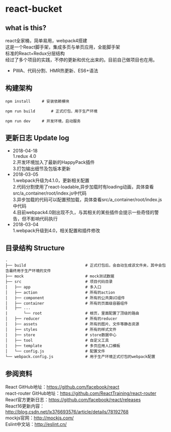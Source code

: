 # react-bucket

## what is this?
react全家桶，简单易用，webpack4搭建<br/>
这是一个React脚手架，集成多页与单页应用，全能脚手架<br/>
标准的React+Redux分层结构<br/>
经过了多个项目的实践，不停的更新和优化出来的。目前自己做项目也在用。

* PWA、代码分割、HMR热更新、ES6+语法

## 构建架构

```
npm install		# 安装依赖模块
```

```
npm run build		# 正式打包，用于生产环境
```

```
npm run dev		# 开发环境，启动服务
```


## 更新日志 Update log
* 2018-04-18
	<br/>1.redux 4.0
	<br/>2.开发环境加入了最新的HappyPack插件
	<br/>3.打包输出细节及包版本更新
* 2018-03-05
	<br/>1.webpack升级为4.1.0，更新相关配置
	<br/>2.代码分割使用了react-loadable,异步加载时有loading动画，具体查看src/a_container/root/index.js中代码
	<br/>3.异步加载的代码可以配置预加载，具体查看src/a_container/root/index.js中代码
	<br/>4.目前webpack4.0刚出现不久，与其相关的某些插件会提示一些奇怪的警告，但不影响代码执行
* 2018-03-04
	<br/>1.webpack升级到4.0，相关配置和插件修改


## 目录结构 Structure

```
.
├── build                          # 正式打包后，会自动生成该文件夹，其中会包含最终用于生产环境的文件
├── mock                           # mock测试数据
├── src                            # 项目代码目录
│   ├── app                        # 多入口
│   ├── action                     # 所有的action
│   ├── component                  # 所有的公共类UI组件
│   ├── container                  # 所有的页面级容器组件
|	├── ...
|   	└── root                   # 根页，里面配置了顶级的路由
│   ├── reducer                    # 所有的reducer
│   ├── assets                     # 所有的图片、文件等静态资源
│   ├── styles                     # 所有的样式文件
│   ├── store                      # store数据中心
│   ├── tool                       # 自定义工具
│   ├── template                   # 多页应用人口模板
│   └── config.js                  # 配置文件
└── webpack.config.js              # 用于生产环境正式打包的webpack配置
```

## 参阅资料
React GitHub地址：https://github.com/facebook/react <br/>
react-router GitHub地址：https://github.com/ReactTraining/react-router <br/>
React官方更新日志：https://github.com/facebook/react/releases <br/>
React16更新内容：http://blog.csdn.net/lx376693576/article/details/78192768 <br/>
mockjs官网：http://mockjs.com/ <br/>
Eslint中文站：http://eslint.cn/ <br/>

